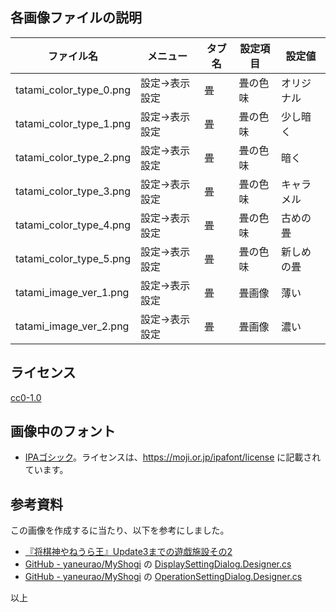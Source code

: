 ## 各画像ファイルの説明

| ファイル名 | メニュー | タブ名 | 設定項目 | 設定値 |
----|----|----|----|----
| tatami_color_type_0.png | 設定->表示設定 | 畳 | 畳の色味 | オリジナル |
| tatami_color_type_1.png | 設定->表示設定 | 畳 | 畳の色味 | 少し暗く |
| tatami_color_type_2.png | 設定->表示設定 | 畳 | 畳の色味 | 暗く |
| tatami_color_type_3.png | 設定->表示設定 | 畳 | 畳の色味 | キャラメル |
| tatami_color_type_4.png | 設定->表示設定 | 畳 | 畳の色味 | 古めの畳 |
| tatami_color_type_5.png | 設定->表示設定 | 畳 | 畳の色味 | 新しめの畳 |
| tatami_image_ver_1.png | 設定->表示設定 | 畳 | 畳画像 | 薄い |
| tatami_image_ver_2.png | 設定->表示設定 | 畳 | 畳画像 | 濃い |

## ライセンス

[cc0-1.0](https://creativecommons.org/publicdomain/zero/1.0/deed.ja)

## 画像中のフォント

* [IPAゴシック](https://moji.or.jp/ipafont/)。ライセンスは、https://moji.or.jp/ipafont/license に記載されています。

## 参考資料

この画像を作成するに当たり、以下を参考にしました。

* [『将棋神やねうら王』Update3までの遊戯施設その2](http://yaneuraou.yaneu.com/2020/02/06/%e3%80%8e%e5%b0%86%e6%a3%8b%e7%a5%9e%e3%82%84%e3%81%ad%e3%81%86%e3%82%89%e7%8e%8b%e3%80%8fupdate3%e3%81%be%e3%81%a7%e3%81%ae%e9%81%8a%e6%88%af%e6%96%bd%e8%a8%ad%e3%81%9d%e3%81%ae2/)
* [GitHub - yaneurao/MyShogi](https://github.com/yaneurao/MyShogi) の [DisplaySettingDialog.Designer.cs](https://github.com/yaneurao/MyShogi/blob/master/MyShogi/View/Win2D/Setting/DisplaySettingDialog.Designer.cs)
* [GitHub - yaneurao/MyShogi](https://github.com/yaneurao/MyShogi) の [OperationSettingDialog.Designer.cs](https://github.com/yaneurao/MyShogi/blob/master/MyShogi/View/Win2D/Setting/OperationSettingDialog.Designer.cs)

以上
